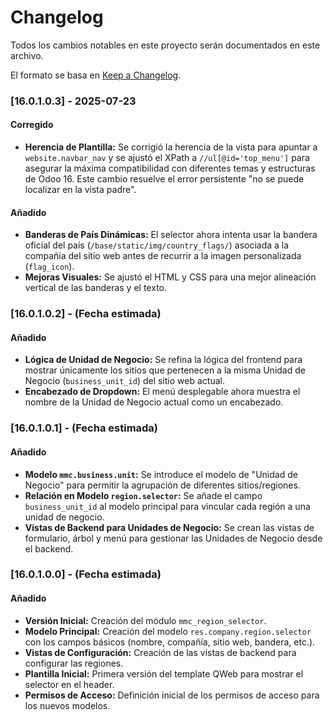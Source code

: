 # Changelog

Todos los cambios notables en este proyecto serán documentados en este archivo.

El formato se basa en [Keep a Changelog](https://keepachangelog.com/en/1.0.0/).

### [16.0.1.0.3] - 2025-07-23

#### Corregido

* **Herencia de Plantilla:** Se corrigió la herencia de la vista para apuntar a `website.navbar_nav` y se ajustó el XPath a `//ul[@id='top_menu']` para asegurar la máxima compatibilidad con diferentes temas y estructuras de Odoo 16. Este cambio resuelve el error persistente "no se puede localizar en la vista padre".

#### Añadido

* **Banderas de País Dinámicas:** El selector ahora intenta usar la bandera oficial del país (`/base/static/img/country_flags/`) asociada a la compañía del sitio web antes de recurrir a la imagen personalizada (`flag_icon`).
* **Mejoras Visuales:** Se ajustó el HTML y CSS para una mejor alineación vertical de las banderas y el texto.

### [16.0.1.0.2] - (Fecha estimada)

#### Añadido

* **Lógica de Unidad de Negocio:** Se refina la lógica del frontend para mostrar únicamente los sitios que pertenecen a la misma Unidad de Negocio (`business_unit_id`) del sitio web actual.
* **Encabezado de Dropdown:** El menú desplegable ahora muestra el nombre de la Unidad de Negocio actual como un encabezado.

### [16.0.1.0.1] - (Fecha estimada)

#### Añadido

* **Modelo `mmc.business.unit`:** Se introduce el modelo de "Unidad de Negocio" para permitir la agrupación de diferentes sitios/regiones.
* **Relación en Modelo `region.selector`:** Se añade el campo `business_unit_id` al modelo principal para vincular cada región a una unidad de negocio.
* **Vistas de Backend para Unidades de Negocio:** Se crean las vistas de formulario, árbol y menú para gestionar las Unidades de Negocio desde el backend.

### [16.0.1.0.0] - (Fecha estimada)

#### Añadido

* **Versión Inicial:** Creación del módulo `mmc_region_selector`.
* **Modelo Principal:** Creación del modelo `res.company.region.selector` con los campos básicos (nombre, compañía, sitio web, bandera, etc.).
* **Vistas de Configuración:** Creación de las vistas de backend para configurar las regiones.
* **Plantilla Inicial:** Primera versión del template QWeb para mostrar el selector en el header.
* **Permisos de Acceso:** Definición inicial de los permisos de acceso para los nuevos modelos.